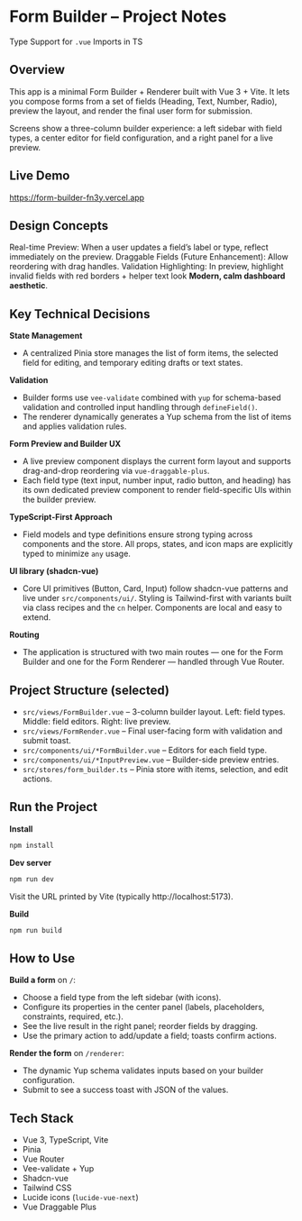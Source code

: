 # Form Builder – Project Notes

Type Support for `.vue` Imports in TS

## Overview

This app is a minimal Form Builder + Renderer built with Vue 3 + Vite. It lets you compose forms from a set of fields (Heading, Text, Number, Radio), preview the layout, and render the final user form for submission.

Screens show a three-column builder experience: a left sidebar with field types, a center editor for field configuration, and a right panel for a live preview.

## Live Demo

https://form-builder-fn3y.vercel.app

## Design Concepts

Real-time Preview: When a user updates a field’s label or type, reflect immediately on the preview.
Draggable Fields (Future Enhancement): Allow reordering with drag handles.
Validation Highlighting: In preview, highlight invalid fields with red borders + helper text look **Modern, calm dashboard aesthetic**.

## Key Technical Decisions

**State Management**

- A centralized Pinia store manages the list of form items, the selected field for editing, and temporary editing drafts or text states.

**Validation**

- Builder forms use `vee-validate` combined with `yup` for schema-based validation and controlled input handling through `defineField()`.
- The renderer dynamically generates a Yup schema from the list of items and applies validation rules.

**Form Preview and Builder UX**

- A live preview component displays the current form layout and supports drag-and-drop reordering via `vue-draggable-plus`.
- Each field type (text input, number input, radio button, and heading) has its own dedicated preview component to render field-specific UIs within the builder preview.

**TypeScript-First Approach**

- Field models and type definitions ensure strong typing across components and the store. All props, states, and icon maps are explicitly typed to minimize `any` usage.

**UI library (shadcn-vue)**

- Core UI primitives (Button, Card, Input) follow shadcn-vue patterns and live under `src/components/ui/`. Styling is Tailwind-first with variants built via class recipes and the `cn` helper. Components are local and easy to extend.

**Routing**

- The application is structured with two main routes — one for the Form Builder and one for the Form Renderer — handled through Vue Router.

## Project Structure (selected)

- `src/views/FormBuilder.vue` – 3-column builder layout. Left: field types. Middle: field editors. Right: live preview.
- `src/views/FormRender.vue` – Final user-facing form with validation and submit toast.
- `src/components/ui/*FormBuilder.vue` – Editors for each field type.
- `src/components/ui/*InputPreview.vue` – Builder-side preview entries.
- `src/stores/form_builder.ts` – Pinia store with items, selection, and edit actions.

## Run the Project

**Install**

```bash
npm install
```

**Dev server**

```bash
npm run dev
```

Visit the URL printed by Vite (typically http://localhost:5173).

**Build**

```bash
npm run build
```

## How to Use

**Build a form** on `/`:

- Choose a field type from the left sidebar (with icons).
- Configure its properties in the center panel (labels, placeholders, constraints, required, etc.).
- See the live result in the right panel; reorder fields by dragging.
- Use the primary action to add/update a field; toasts confirm actions.

**Render the form** on `/renderer`:

- The dynamic Yup schema validates inputs based on your builder configuration.
- Submit to see a success toast with JSON of the values.

## Tech Stack

- Vue 3, TypeScript, Vite
- Pinia
- Vue Router
- Vee-validate + Yup
- Shadcn-vue
- Tailwind CSS
- Lucide icons (`lucide-vue-next`)
- Vue Draggable Plus
